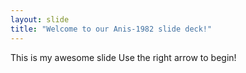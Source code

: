```yaml
---
layout: slide
title: "Welcome to our Anis-1982 slide deck!"
---
```

This is my awesome slide
Use the right arrow to begin!
